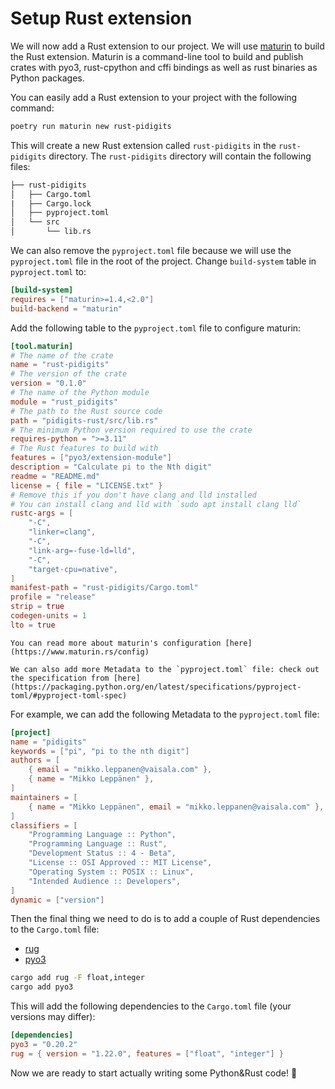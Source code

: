 # Setup Rust extension

We will now add a Rust extension to our project. We will use [maturin](https://www.maturin.rs/) to build the Rust extension. Maturin is a command-line tool to build and publish crates with pyo3, rust-cpython and cffi bindings as well as rust binaries as Python packages.

You can easily add a Rust extension to your project with the following command:

```bash
poetry run maturin new rust-pidigits
```

This will create a new Rust extension called `rust-pidigits` in the `rust-pidigits` directory. The `rust-pidigits` directory will contain the following files:

```txt
├── rust-pidigits
│   ├── Cargo.toml
|   ├── Cargo.lock
│   ├── pyproject.toml
│   └── src
│       └── lib.rs

```

We can also remove the `pyproject.toml` file because we will use the `pyproject.toml` file in the root of the project. Change `build-system` table in `pyproject.toml` to:

```toml
[build-system]
requires = ["maturin>=1.4,<2.0"]
build-backend = "maturin"
```

Add the following table to the `pyproject.toml` file to configure maturin:

```toml
[tool.maturin]
# The name of the crate
name = "rust-pidigits"
# The version of the crate
version = "0.1.0"
# The name of the Python module
module = "rust_pidigits"
# The path to the Rust source code
path = "pidigits-rust/src/lib.rs"
# The minimum Python version required to use the crate
requires-python = ">=3.11"
# The Rust features to build with
features = ["pyo3/extension-module"]
description = "Calculate pi to the Nth digit"
readme = "README.md"
license = { file = "LICENSE.txt" }
# Remove this if you don't have clang and lld installed
# You can install clang and lld with `sudo apt install clang lld`
rustc-args = [
    "-C",
    "linker=clang",
    "-C",
    "link-arg=-fuse-ld=lld",
    "-C",
    "target-cpu=native",
]
manifest-path = "rust-pidigits/Cargo.toml"
profile = "release"
strip = true
codegen-units = 1
lto = true
```

```admonish info title="Maturin's configuration"
You can read more about maturin's configuration [here](https://www.maturin.rs/config)
```

```admonish info title="Metadata"
We can also add more Metadata to the `pyproject.toml` file: check out the specification from [here](https://packaging.python.org/en/latest/specifications/pyproject-toml/#pyproject-toml-spec)
```

For example, we can add the following Metadata to the `pyproject.toml` file:

```toml
[project]
name = "pidigits"
keywords = ["pi", "pi to the nth digit"]
authors = [
    { email = "mikko.leppanen@vaisala.com" },
    { name = "Mikko Leppänen" },
]
maintainers = [
    { name = "Mikko Leppänen", email = "mikko.leppanen@vaisala.com" },
]
classifiers = [
    "Programming Language :: Python",
    "Programming Language :: Rust",
    "Development Status :: 4 - Beta",
    "License :: OSI Approved :: MIT License",
    "Operating System :: POSIX :: Linux",
    "Intended Audience :: Developers",
]
dynamic = ["version"]
```

Then the final thing we need to do is to add a couple of Rust dependencies to the `Cargo.toml` file:

- [rug](https://crates.io/crates/rug)
- [pyo3](https://crates.io/crates/pyo3)

```bash
cargo add rug -F float,integer
cargo add pyo3
```

This will add the following dependencies to the `Cargo.toml` file (your versions may differ):

```toml
[dependencies]
pyo3 = "0.20.2"
rug = { version = "1.22.0", features = ["float", "integer"] }
```

Now we are ready to start actually writing some Python&Rust code! 🎉